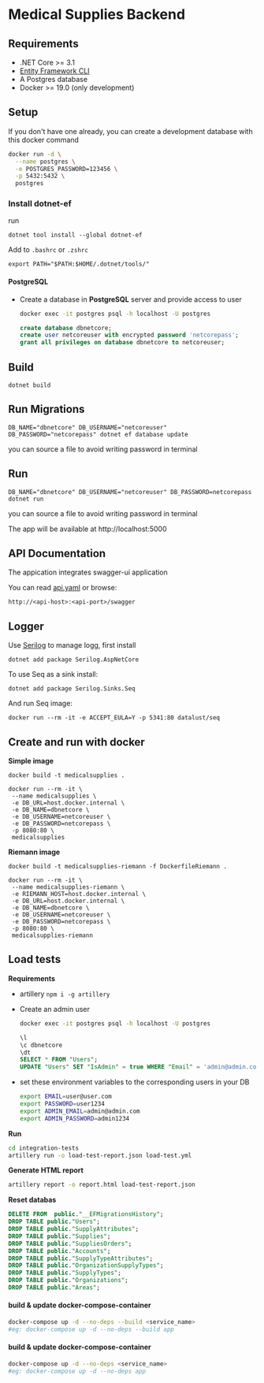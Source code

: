# Medical Supplies Backend

## Requirements

- .NET Core >= 3.1
- [Entity Framework CLI](#install-dotnet-ef)
- A Postgres database
- Docker >= 19.0 (only development)



## Setup

If you don't have one already, you can create a development database with this docker command

```bash
docker run -d \
  --name postgres \
  -e POSTGRES_PASSWORD=123456 \
  -p 5432:5432 \
  postgres
```

### Install dotnet-ef

run
```
dotnet tool install --global dotnet-ef
```

Add to `.bashrc` or `.zshrc`
```
export PATH="$PATH:$HOME/.dotnet/tools/"
```

#### **PostgreSQL**
- Create a database in **PostgreSQL** server and provide access to user

  ```bash
  docker exec -it postgres psql -h localhost -U postgres
  ```

  ```sql
  create database dbnetcore;
  create user netcoreuser with encrypted password 'netcorepass';
  grant all privileges on database dbnetcore to netcoreuser;
  ```

## Build

```
dotnet build
```

## Run Migrations

```
DB_NAME="dbnetcore" DB_USERNAME="netcoreuser" DB_PASSWORD="netcorepass" dotnet ef database update
```

you can source a file to avoid writing password in terminal

## Run

```
DB_NAME="dbnetcore" DB_USERNAME="netcoreuser" DB_PASSWORD=netcorepass dotnet run
```

you can source a file to avoid writing password in terminal

The app will be available at http://localhost:5000

## API Documentation

The appication integrates swagger-ui application

You can read [api.yaml](https://github.com/glmaljkovich/medicalsupplies/blob/master/api.yaml) or browse:

```
http://<api-host>:<api-port>/swagger
```

## Logger

Use [Serilog](https://github.com/serilog/serilog-aspnetcore) to manage logg, first install 

```
dotnet add package Serilog.AspNetCore
```

To use Seq as a sink install:
```
dotnet add package Serilog.Sinks.Seq
```

And run Seq image:
```
docker run --rm -it -e ACCEPT_EULA=Y -p 5341:80 datalust/seq
```

## Create and run with docker


**Simple image**
```
docker build -t medicalsupplies .
```

```
docker run --rm -it \
 --name medicalsupplies \
 -e DB_URL=host.docker.internal \
 -e DB_NAME=dbnetcore \
 -e DB_USERNAME=netcoreuser \
 -e DB_PASSWORD=netcorepass \
 -p 8080:80 \
 medicalsupplies
```

**Riemann image**
```
docker build -t medicalsupplies-riemann -f DockerfileRiemann .
```

```
docker run --rm -it \
 --name medicalsupplies-riemann \
 -e RIEMANN_HOST=host.docker.internal \
 -e DB_URL=host.docker.internal \
 -e DB_NAME=dbnetcore \
 -e DB_USERNAME=netcoreuser \
 -e DB_PASSWORD=netcorepass \
 -p 8080:80 \
 medicalsupplies-riemann
```

## Load tests

**Requirements**
- artillery `npm i -g artillery`
- Create an admin user
  ```bash
  docker exec -it postgres psql -h localhost -U postgres
  ```

  ```sql
  \l
  \c dbnetcore
  \dt
  SELECT * FROM "Users";
  UPDATE "Users" SET "IsAdmin" = true WHERE "Email" = 'admin@admin.com';
  ```

- set these environment variables to the corresponding users in your DB
  ```bash
  export EMAIL=user@user.com
  export PASSWORD=user1234
  export ADMIN_EMAIL=admin@admin.com
  export ADMIN_PASSWORD=admin1234
  ```

**Run**

```bash
cd integration-tests
artillery run -o load-test-report.json load-test.yml
```

**Generate HTML report**
```bash
artillery report -o report.html load-test-report.json
```

**Reset databas**

```sql
DELETE FROM  public."__EFMigrationsHistory";
DROP TABLE public."Users";
DROP TABLE public."SupplyAttributes";
DROP TABLE public."Supplies";
DROP TABLE public."SuppliesOrders";
DROP TABLE public."Accounts";
DROP TABLE public."SupplyTypeAttributes";
DROP TABLE public."OrganizationSupplyTypes";
DROP TABLE public."SupplyTypes";
DROP TABLE public."Organizations";
DROP TABLE public."Areas";
```

#### build & update docker-compose-container

```bash
docker-compose up -d --no-deps --build <service_name>
#eg: docker-compose up -d --no-deps --build app
```

#### build & update docker-compose-container

```bash
docker-compose up -d --no-deps <service_name>
#eg: docker-compose up -d --no-deps app
```
